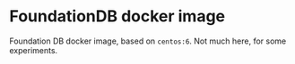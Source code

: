 # FoundationDB docker image

Foundation DB docker image, based on `centos:6`. Not much here, for some
experiments.
